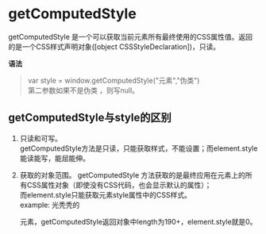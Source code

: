 # getComputedStyle

getComputedStyle 是一个可以获取当前元素所有最终使用的CSS属性值。返回的是一个CSS样式声明对象([object CSSStyleDeclaration])，只读。  

**语法** 

> var style = window.getComputedStyle("元素","伪类")  
> 第二参数如果不是伪类 ，则写null。  

## getComputedStyle与style的区别

1. 只读和可写。  
   getComputedStyle方法是只读，只能获取样式，不能设置；而element.style能读能写，能屈能伸。  

2. 获取的对象范围。
   getComputedStyle 方法获取的是最终应用在元素上的所有CSS属性对象（即使没有CSS代码，也会显示默认的属性）；  
   而element.style只能获取元素style属性中的CSS样式。  
example: 光秃秃的<p>元素，getComputedStyle返回对象中length为190+，element.style就是0。  


